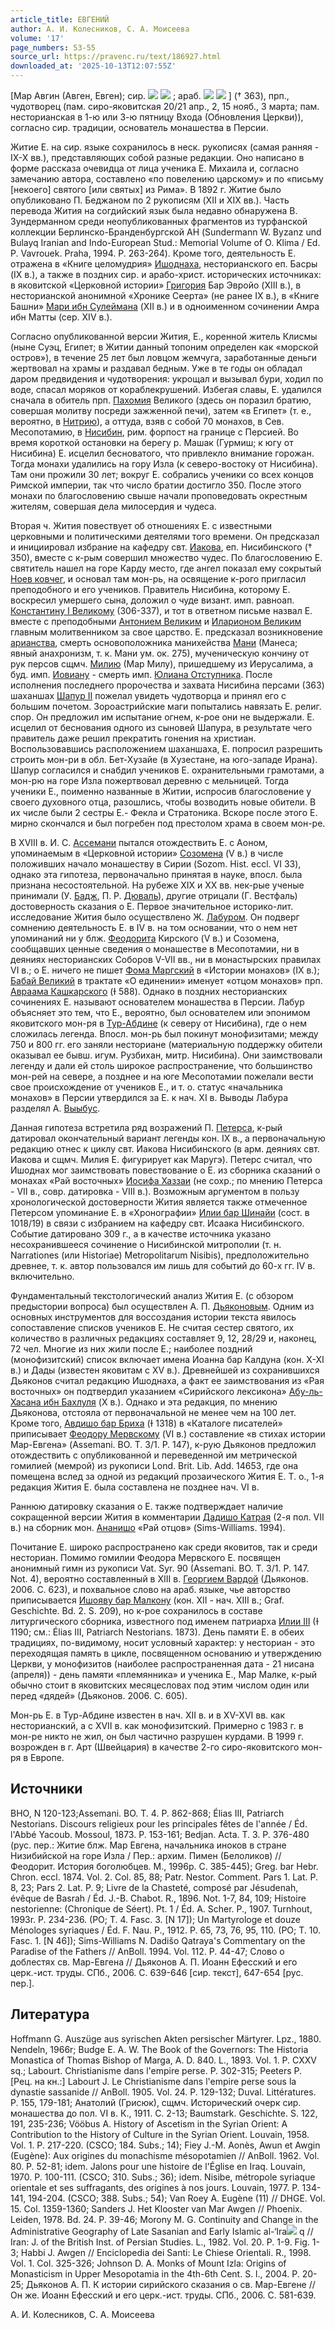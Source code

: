 ```yaml
---
article_title: ЕВГЕНИЙ
author: А. И. Колесников, С. А. Моисеева
volume: '17'
page_numbers: 53-55
source_url: https://pravenc.ru/text/186927.html
downloaded_at: '2025-10-13T12:07:55Z'
---
```


[Мар Авгин (Авген, Евген); сир. ![](<https://pravenc.ru/char/26094/mx40 /image.png>) ![](<https://pravenc.ru/char/26094/ x82g/image.png>) ; араб. ![](<https://pravenc.ru/char/26272/xc5xceUxcbA /image.png>) ![](<https://pravenc.ru/char/26272/ iBxbf/image.png>) ] († 363), прп., чудотворец (пам. сиро-яковитская 20/21 апр., 2, 15 нояб., 3 марта; пам. несторианская в 1-ю или 3-ю пятницу Входа (Обновления Церкви)), согласно сир. традиции, основатель монашества в Персии.

Житие Е. на сир. языке сохранилось в неск. рукописях (самая ранняя - IX-X вв.), представляющих собой разные редакции. Оно написано в форме рассказа очевидца от лица ученика Е. Михаила и, согласно замечанию автора, составлено «по повелению царскому» и по «письму [некоего] святого [или святых] из Рима». В 1892 г. Житие было опубликовано П. Беджаном по 2 рукописям (XII и XIX вв.). Часть перевода Жития на согдийский язык была недавно обнаружена В. Зундерманном среди неопубликованных фрагментов из турфанской коллекции Берлинско-Бранденбургской АН (Sundermann W. Byzanz und Bulayq Iranian and Indo-European Stud.: Memorial Volume of O. Klima / Ed. P. Vavrouek. Praha, 1994. P. 263-264). Кроме того, деятельность Е. отражена в «Книге целомудрия» [Ишоднаха](https://pravenc.ru/text/ИШОДНАХ.html), несторианского еп. Басры (IX в.), а также в поздних сир. и арабо-христ. исторических источниках: в яковитской «Церковной истории» [Григория](https://pravenc.ru/text/Григорий.html) Бар Эвройо (XIII в.), в несторианской анонимной «Хронике Сеерта» (не ранее IX в.), в «Книге Башни» [Мари ибн Сулеймана](<https://pravenc.ru/text/Мари ибн Сулеймана.html>) (XII в.) и в одноименном сочинении Амра ибн Матты (сер. XIV в.).

Согласно опубликованной версии Жития, Е., коренной житель Клисмы (ныне Суэц, Египет; в Житии данный топоним определен как «морской остров»), в течение 25 лет был ловцом жемчуга, заработанные деньги жертвовал на храмы и раздавал бедным. Уже в те годы он обладал даром предвидения и чудотворения: укрощал и вызывал бури, ходил по воде, спасал моряков от кораблекрушений. Избегая славы, Е. удалился сначала в обитель прп. [Пахомия](https://pravenc.ru/text/Пахомий.html) Великого (здесь он поразил братию, совершая молитву посреди зажженной печи), затем «в Египет» (т. е., вероятно, в [Нитрию](https://pravenc.ru/text/Нитрию.html)), а оттуда, взяв с собой 70 монахов, в Сев. Месопотамию, в [Нисибин](https://pravenc.ru/text/Нисибин.html), рим. форпост на границе с Персией. Во время короткой остановки на берегу р. Машак (Гурмиш; к югу от Нисибина) Е. исцелил бесноватого, что привлекло внимание горожан. Тогда монахи удалились на гору Изла (к северо-востоку от Нисибина). Там они прожили 30 лет; вокруг Е. собрались ученики со всех концов Римской империи, так что число братии достигло 350. После этого монахи по благословению свыше начали проповедовать окрестным жителям, совершая дела милосердия и чудеса.

Вторая ч. Жития повествует об отношениях Е. с известными церковными и политическими деятелями того времени. Он предсказал и инициировал избрание на кафедру свт. [Иакова](https://pravenc.ru/text/Иаков.html), еп. Нисибинского († 350), вместе с к-рым совершил множество чудес. По благословению Е. святитель нашел на горе Карду место, где ангел показал ему сокрытый [Ноев ковчег](<https://pravenc.ru/text/Ноев ковчег.html>), и основал там мон-рь, на освящение к-рого пригласил преподобного и его учеников. Правитель Нисибина, которому Е. воскресил умершего сына, доложил о чуде визант. имп. равноап. [Константину I Великому](<https://pravenc.ru/text/Константину I Великому.html>) (306-337), и тот в ответном письме назвал Е. вместе с преподобными [Антонием Великим](<https://pravenc.ru/text/Антоний Великий.html>) и [Иларионом Великим](<https://pravenc.ru/text/Иларионом Великим.html>) главным молитвенником за свое царство. Е. предсказал возникновение [арианства](https://pravenc.ru/text/Арианство.html), смерть основоположника манихейства [Мани](https://pravenc.ru/text/Мани.html) (Манеса; явный анахронизм, т. к. Мани ум. ок. 275), мученическую кончину от рук персов сщмч. [Милию](https://pravenc.ru/text/Милию.html) (Мар Милу), пришедшему из Иерусалима, а буд. имп. [Иовиану](https://pravenc.ru/text/Иовиану.html) - смерть имп. [Юлиана Отступника](<https://pravenc.ru/text/Юлиан Отступник.html>). После исполнения последнего пророчества и захвата Нисибина персами (363) шаханшах [Шапур II](<https://pravenc.ru/text/Шапур II.html>) пожелал увидеть чудотворца и принял его с большим почетом. Зороастрийские маги попытались навязать Е. религ. спор. Он предложил им испытание огнем, к-рое они не выдержали. Е. исцелил от беснования одного из сыновей Шапура, в результате чего правитель даже решил прекратить гонения на христиан. Воспользовавшись расположением шаханшаха, Е. попросил разрешить строить мон-ри в обл. Бет-Хузайе (в Хузестане, на юго-западе Ирана). Шапур согласился и снабдил учеников Е. охранительными грамотами, а мон-рю на горе Изла пожертвовал деревню с мельницей. Тогда ученики Е., поименно названные в Житии, испросив благословение у своего духовного отца, разошлись, чтобы возводить новые обители. В их числе были 2 сестры Е.- Фекла и Стратоника. Вскоре после этого Е. мирно скончался и был погребен под престолом храма в своем мон-ре.

В XVIII в. И. С. [Ассемани](https://pravenc.ru/text/Ассемани.html) пытался отождествить Е. с Аоном, упоминаемым в «Церковной истории» [Созомена](https://pravenc.ru/text/Созомен.html) (V в.) в числе положивших начало монашеству в Сирии (Sozom. Hist. eccl. VI 33), однако эта гипотеза, первоначально принятая в науке, впосл. была признана несостоятельной. На рубеже XIX и XX вв. нек-рые ученые принимали (У. [Бадж](https://pravenc.ru/text/Бадж.html), П. Р. [Дюваль](https://pravenc.ru/text/Дюваль.html)), другие отрицали (Г. Вестфаль) достоверность сказания о Е. Первое значительное историко-лит. исследование Жития было осуществлено Ж. [Лабуром](https://pravenc.ru/text/Лабуром.html). Он подверг сомнению деятельность Е. в IV в. на том основании, что о нем нет упоминаний ни у блж. [Феодорита](https://pravenc.ru/text/Феодорит.html) Кирского (V в.) и Созомена, сообщавших ценные сведения о монашестве в Месопотамии, ни в деяниях несторианских Соборов V-VII вв., ни в монастырских правилах VI в.; о Е. ничего не пишет [Фома Маргский](<https://pravenc.ru/text/Фома Маргский.html>) в «Истории монахов» (IX в.); [Бабай Великий](<https://pravenc.ru/text/Бабай Великий.html>) в трактате «О единении» именует «отцом монахов» прп. [Авраама Кашкарского](<https://pravenc.ru/text/АВРААМ КАШКАРСКИЙ.html>) (Ɨ 588). Однако в поздних несторианских сочинениях Е. называют основателем монашества в Персии. Лабур объясняет это тем, что Е., вероятно, был основателем или эпонимом яковитского мон-ря в [Тур-Абдине](https://pravenc.ru/text/Тур-Абдине.html) (к северу от Нисибина), где о нем сложилась легенда. Впосл. мон-рь был покинут монофизитами; между 750 и 800 гг. его заняли несториане (материальную поддержку обители оказывал ее бывш. игум. Рузбихан, митр. Нисибина). Они заимствовали легенду и дали ей столь широкое распространение, что большинство мон-рей на севере, а позднее и на юге Месопотамии пожелали вести свое происхождение от учеников Е., и т. о. статус «начальника монахов» в Персии утвердился за Е. к нач. XI в. Выводы Лабура разделял А. [Выыбус](https://pravenc.ru/text/Выыбус.html).

Данная гипотеза встретила ряд возражений П. [Петерса](https://pravenc.ru/text/Петерса.html), к-рый датировал окончательный вариант легенды кон. IX в., а первоначальную редакцию отнес к циклу свт. Иакова Нисибинского (в арм. деяниях свт. Иакова и сщмч. Милия Е. фигурирует как Маругэ). Петерс считал, что Ишоднах мог заимствовать повествование о Е. из сборника сказаний о монахах «Рай восточных» [Иосифа Хаззаи](<https://pravenc.ru/text/Иосифа Хаззаи.html>) (не сохр.; по мнению Петерса - VII в., совр. датировка - VIII в.). Возможным аргументом в пользу хронологической достоверности Жития является также отмеченное Петерсом упоминание Е. в «Хронографии» [Илии бар Шинайи](<https://pravenc.ru/text/Илия бар Шинайи.html>) (сост. в 1018/19) в связи с избранием на кафедру свт. Исаака Нисибинского. Событие датировано 309 г., а в качестве источника указано несохранившееся сочинение о Нисибинской митрополии (т. н. Narrationes (или Historiae) Metropolitarum Nisibis), предположительно древнее, т. к. автор пользовался им лишь для событий до 60-х гг. IV в. включительно.

Фундаментальный текстологический анализ Жития Е. (с обзором предыстории вопроса) был осуществлен А. П. [Дьяконовым](<https://pravenc.ru/text/ДЬЯКОНОВ Александр Петрович.html>). Одним из основных инструментов для воссоздания истории текста явилось сопоставление списков учеников Е. Не считая сестер святого, их количество в различных редакциях составляет 9, 12, 28/29 и, наконец, 72 чел. Многие из них жили после Е.; наиболее поздний (монофизитский) список включает имена Иоанна бар Калдуна (кон. X-XI в.) и Дады (известен яковитам с XV в.). Древнейшей из сохранившихся Дьяконов считал редакцию Ишоднаха, а факт ее заимствования из «Рая восточных» он подтвердил указанием «Сирийского лексикона» [Абу-ль-Хасана ибн Бахлуля](<https://pravenc.ru/text/Абу-ль-Хасана ибн Бахлуля.html>) (X в.). Однако и эта редакция, по мнению Дьяконова, отстояла от первоначальной не менее чем на 100 лет. Кроме того, [Авдишо бар Бриха](<https://pravenc.ru/text/Авдишо бар Бриха.html>) (Ɨ 1318) в «Каталоге писателей» приписывает [Феодору Мервскому](<https://pravenc.ru/text/Феодору Мервскому.html>) (VI в.) составление «в стихах истории Мар-Евгена» (Assemani. BO. T. 3/1. P. 147), к-рую Дьяконов предложил отождествить с опубликованной и переведенной им метрической гомилией (мемрой) из рукописи Lond. Brit. Lib. Add. 14653, где она помещена вслед за одной из редакций прозаического Жития Е. Т. о., 1-я редакция Жития Е. была составлена не позднее нач. VI в.

Раннюю датировку сказания о Е. также подтверждает наличие сокращенной версии Жития в комментарии [Дадишо Катрая](<https://pravenc.ru/text/Дадишо Катрая.html>) (2-я пол. VII в.) на сборник мон. [Ананишо](https://pravenc.ru/text/Ананишо.html) «Рай отцов» (Sims-Williams. 1994).

Почитание Е. широко распространено как среди яковитов, так и среди несториан. Помимо гомилии Феодора Мервского Е. посвящен анонимный гимн из рукописи Vat. Syr. 90 (Assemani. BO. T. 3/1. P. 147. Not. 4), вероятно составленный в XIII в. [Георгием Вардой](<https://pravenc.ru/text/Георгием Вардой.html>) (Дьяконов. 2006. С. 623), и похвальное слово на араб. языке, чье авторство приписывается [Ишояву бар Малкону](<https://pravenc.ru/text/Ишояву бар Малкону.html>) (кон. XII - нач. XIII в.; Graf. Geschichte. Bd. 2. S. 209), но к-рое сохранилось в составе литургического сборника, известного под именем патриарха [Илии III](<https://pravenc.ru/text/Илии III.html>) (Ɨ 1190; cм.: Élias III, Patriarch Nestorians. 1873). День памяти Е. в обеих традициях, по-видимому, носит условный характер: у несториан - это переходящая память в цикле, посвященном основанию и утверждению Церкви, у монофизитов (наиболее распространенная дата - 21 нисана (апреля)) - день памяти «племянника» и ученика Е., Мар Малке, к-рый обычно стоит в яковитских месяцесловах под этим числом один или перед «дядей» (Дьяконов. 2006. С. 605).

Мон-рь Е. в Тур-Абдине известен в нач. XII в. и в XV-XVI вв. как несторианский, а с XVII в. как монофизитский. Примерно с 1983 г. в мон-ре никто не жил, он был частично разрушен курдами. В 1999 г. возрожден в г. Арт (Швейцария) в качестве 2-го сиро-яковитского мон-ря в Европе.

## Источники

BHO, N 120-123;Assemani. BO. T. 4. P. 862-868; Élias III, Patriarch Nestorians. Discours religieux pour les principales fêtes de l'année / Éd. l'Abbé Yacoub. Mossoul, 1873. P. 153-161; Bedjan. Acta. T. 3. P. 376-480 (рус. пер.: Житие блж. Мар Евгена, начальника иноков в стране Низибийской на горе Изла / Пер.: архим. Пимен (Белоликов) // Феодорит. История боголюбцев. М., 1996р. С. 385-445); Greg. bar Hebr. Chron. eccl. 1874. Vol. 2. Col. 85, 88; Patr. Nestor. Comment. Pars 1. Lat. P. 8, 23; Pars 2. Lat. P. 9; Livre de la Chasteté, composé par Jésudenah, évêque de Basrah / Éd. J.-B. Chabot. R., 1896. Not. 1-7, 84, 109; Histoire nestorienne: (Chronique de Séert). Pt. 1 / Éd. A. Scher. P., 1907. Turnhout, 1993r. P. 234-236. (PO; T. 4. Fasc. 3. [N 17]); Un Martyrologe et douze Ménologes syriaques / Éd. F. Nau. P., 1912. P. 65, 73, 76, 95, 110. (PO; T. 10. Fasc. 1. [N 46]); Sims-Williams N. Dadišo Qatraya's Commentary on the Paradise of the Fathers // AnBoll. 1994. Vol. 112. P. 44-47; Слово о доблестях св. Мар-Евгена // Дьяконов А. П. Иоанн Ефесский и его церк.-ист. труды. СПб., 2006. С. 639-646 [сир. текст], 647-654 [рус. пер.].

## Литература

Hoffmann G. Auszüge aus syrischen Akten persischer Märtyrer. Lpz., 1880. Nendeln, 1966r; Budge E. A. W. The Book of the Governors: The Historia Monastica of Thomas Bishop of Marga, A. D. 840. L., 1893. Vol. 1. P. CXXV sq.; Labourt. Christianisme dans l'empire perse. P. 302-315; Peeters P. [Рец. на кн.:] Labourt J. Le Christianisme dans l'empire perse sous la dynastie sassanide // AnBoll. 1905. Vol. 24. P. 129-132; Duval. Littératures. P. 155, 179-181; Анатолий (Грисюк), сщмч. Исторический очерк сир. монашества до пол. VI в. К., 1911. С. 2-13; Baumstark. Geschichte. S. 122, 191, 235-236; Vööbus A. History of Ascetism in the Syrian Orient: A Contribution to the History of Culture in the Syrian Orient. Louvain, 1958. Vol. 1. P. 217-220. (CSCO; 184. Subs.; 14); Fiey J.-M. Aonès, Awun et Awgin (Eugène): Aux origines du monachisme mésopotamien // AnBoll. 1962. Vol. 80. P. 52-81; idem. Jalons pour une histoire de l'Église en Iraq. Louvain, 1970. P. 100-111. (CSCO; 310. Subs.; 36); idem. Nisibe, métropole syriaque orientale et ses suffragants, des origines à nos jours. Louvain, 1977. P. 134-141, 194-204. (CSCO; 388. Subs.; 54); Van Roey A. Eugène (11) // DHGE. Vol. 15. Col. 1359-1360; Sanders J. Het Klooster van Mar Awgen // Phoenix. Leiden, 1978. Bd. 24. P. 39-46; Morony M. G. Continuity and Change in the Administrative Geography of Late Sasanian and Early Islamic al-‘Ira![](https://pravenc.ru/char/26150/x5cx5c/image.png) q // Iran: J. of the British Inst. of Persian Studies. L., 1982. Vol. 20. P. 1-9. Fig. 1-3; Habbi J. Awgen // Enciclopedia dei Santi: Le Chiese Orientali. R., 1998. Vol. 1. Col. 325-326; Johnson D. A. Monks of Mount Izla: Origins of Monasticism in Upper Mesopotamia in the 4th-6th Cent. S. l., 2004. P. 20-25; Дьяконов А. П. К истории сирийского сказания о св. Мар-Евгене // Он же. Иоанн Ефесский и его церк.-ист. труды. СПб., 2006. С. 581-639.

А. И. Колесников, С. А. Моисеева
